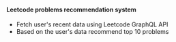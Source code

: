 #### Leetcode problems recommendation system
- Fetch user's recent data using Leetcode GraphQL API
- Based on the user's data recommend top 10 problems

